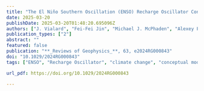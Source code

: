```yaml
---
title: "The El Niño Southern Oscillation (ENSO) Recharge Oscillator Conceptual Model: Achievements and Future Prospects"
date: 2025-03-20
publishDate: 2025-03-20T01:48:20.695096Z
authors: ["J. Vialard", "Fei-Fei Jin", "Michael J. McPhaden", "Alexey Fedorov", "Wenju Cai", "Soon-Il An", "Dieter Dommenget", "Xianghui Fang", "Malte F. Stuecker", "Chunzai Wang", "Andrew Wittenberg", "Sen Zhao", "Fangyu Liu", "Soong-Ki Kim", "Y. Planton", "T. Geng", "M. Lengaigne", "A. Capotondi", "Nan Chen", "Licheng Geng", "Shineng Hu", "Takeshi Izumo", "Jong-Seong Kug", "Jing-Jia Luo", "S. McGregor", "B. Pagli", "P. Priya", "S. Stevenson", "S. Thual"]
publication_types: ["2"]
abstract: ""
featured: false
publication: "**_Reviews of Geophysics_**, 63, e2024RG000843"
doi: "10.1029/2024RG000843"
tags: ["ENSO", "Recharge Oscillator", "climate change", "conceptual model"]

url_pdf: https://doi.org/10.1029/2024RG000843

---
```


